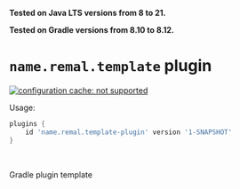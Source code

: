 **Tested on Java LTS versions from <!--property:java-runtime.min-version-->8<!--/property--> to <!--property:java-runtime.max-version-->21<!--/property-->.**

**Tested on Gradle versions from <!--property:gradle-api.min-version-->8.10<!--/property--> to <!--property:gradle-api.max-version-->8.12<!--/property-->.**

# `name.remal.template` plugin

[![configuration cache: not supported](https://img.shields.io/static/v1?label=configuration%20cache&message=not%20supported&color=inactive)](https://docs.gradle.org/current/userguide/configuration_cache.html)

Usage:

<!--plugin-usage:name.remal.template-plugin-->
```groovy
plugins {
    id 'name.remal.template-plugin' version '1-SNAPSHOT'
}
```
<!--/plugin-usage-->

&nbsp;

Gradle plugin template
